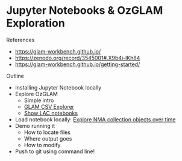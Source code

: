 # Jupyter Notebooks & OzGLAM Exploration

References
- https://glam-workbench.github.io/
- https://zenodo.org/record/3545001#.X9b4i-lKh84
- https://glam-workbench.github.io/getting-started/

Outline
- Installing Jupyter Notebook locally
- Explore OzGLAM
  - Simple intro
  - [GLAM CSV Explorer](https://glam-workbench.github.io/csv-explorer/)
  - [Show LAC notebooks](https://glam-workbench.github.io/lac/)
- Load notebook locally: [Explore NMA collection objects over time](https://glam-workbench.github.io/nma/)
- Demo running it
  - How to locate files
  - Where output goes
  - How to modify
- Push to git using command line!
